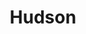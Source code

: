 ---
title: "Hudson"
hashtag: "#hudson"
tags:
  - City
  - Cities I have visited
  - Wisconsin
  - Saint Croix River
---